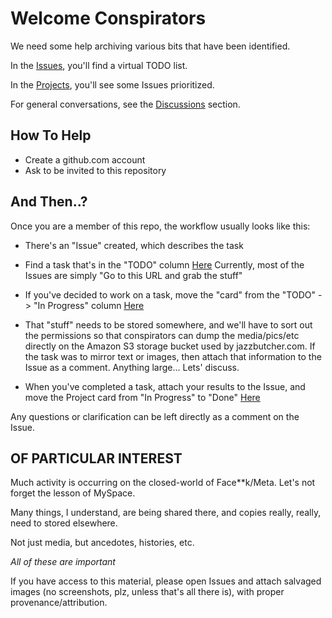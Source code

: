 # Welcome Conspirators

We need some help archiving various bits that have been identified.

In the [Issues](https://github.com/xpollen8/jazzbutcher.com//issues), you'll find a virtual TODO list.

In the [Projects](https://github.com/xpollen8/jazzbutcher.com/projects/1), you'll see some Issues prioritized.

For general conversations, see the [Discussions](https://github.com/xpollen8/jazzbutcher.com/discussions) section.

## How To Help

- Create a github.com account
- Ask to be invited to this repository

## And Then..?

Once you are a member of this repo, the workflow usually looks like this:

- There's an "Issue" created, which describes the task

- Find a task that's in the "TODO" column [Here](https://github.com/xpollen8/jazzbutcher.com/projects/1)
  Currently, most of the Issues are simply "Go to this URL and grab the stuff"

- If you've decided to work on a task, move the "card" from the "TODO" -> "In Progress" column [Here](https://github.com/xpollen8/jazzbutcher.com/projects/1)

- That "stuff" needs to be stored somewhere, and we'll have
      to sort out the permissions so that conspirators can dump the
      media/pics/etc directly on the Amazon S3 storage bucket used by jazzbutcher.com.
      If the task was to mirror text or images, then attach that information to the Issue as a comment.
      Anything large... Lets' discuss.
     
- When you've completed a task, attach your results to the Issue, and
   move the Project card from "In Progress" to "Done" [Here](https://github.com/xpollen8/jazzbutcher.com/projects/1)

Any questions or clarification can be left directly as a comment on the Issue.

## OF PARTICULAR INTEREST

Much activity is occurring on the closed-world of Face\*\*k/Meta. Let's not forget the lesson of MySpace.

Many things, I understand, are being shared there, and copies really, really, need to stored elsewhere.

Not just media, but ancedotes, histories, etc.

_All of these are important_

If you have access to this material, please open Issues and attach salvaged images (no screenshots, plz, unless that's all there is),
with proper provenance/attribution.
